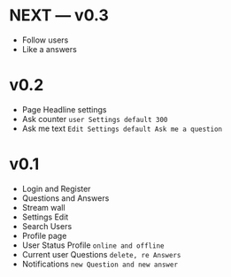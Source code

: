 # NEXT — v0.3
* Follow users
* Like a answers

# v0.2

* Page Headline settings
* Ask counter `user Settings default 300`
* Ask me text `Edit Settings default Ask me a question`

# v0.1

* Login and Register
* Questions and Answers
* Stream wall
* Settings Edit
* Search Users
* Profile page 
* User Status Profile `online and offline`
* Current user Questions `delete, re Answers`
* Notifications `new Question and new answer`
